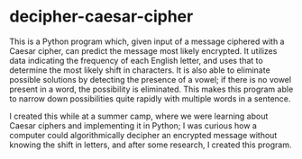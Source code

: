 # decipher-caesar-cipher

This is a Python program which, given input of a message ciphered with a Caesar cipher, can predict the message most likely encrypted. It utilizes data indicating the frequency of each English letter, and uses that to determine the most likely shift in characters. It is also able to eliminate possible solutions by detecting the presence of a vowel; if there is no vowel present in a word, the possibility is eliminated. This makes this program able to narrow down possibilities quite rapidly with multiple words in a sentence. 

I created this while at a summer camp, where we were learning about Caesar ciphers and implementing it in Python; I was curious how a computer could algorithmically decipher an encrypted message without knowing the shift in letters, and after some research, I created this program. 
